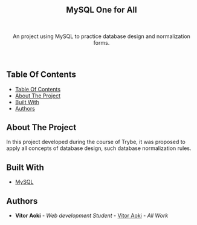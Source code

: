 <p align="center">
  <h2 align="center">MySQL One for All</h2>
  <br/>
  <p align="center">
    An project using MySQL to practice database design and normalization forms.
    <br/>
     <br/>
     <br/>
  </p>
</p>

## Table Of Contents

- [Table Of Contents](#table-of-contents)
- [About The Project](#about-the-project)
- [Built With](#built-with)
- [Authors](#authors)

## About The Project

In this project developed during the course of Trybe, it was proposed to apply all concepts of database design, such database normalization rules.

## Built With

- [MySQL](https://www.mysql.com/)

## Authors

- **Vitor Aoki** - _Web development Student_ - [Vitor Aoki](https://github.com/vitoraok1/) - _All Work_
